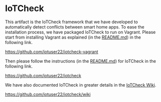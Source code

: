 # IoTCheck

This artifact is the IoTCheck framework that we have developed to automatically detect conflicts between smart home apps.
To ease the installation process, we have packaged IoTCheck to run on Vagrant. 
Please start from installing Vagrant as explained (in the [README.md](https://github.com/iotuser22/iotcheck-vagrant/blob/master/README.md)) in the following link.

https://github.com/iotuser22/iotcheck-vagrant

Then please follow the instructions (in the [README.md](https://github.com/iotuser22/iotcheck/blob/master/README.md)) for IoTCheck in the following link.

https://github.com/iotuser22/iotcheck

We have also documented IoTCheck in greater details in the [IoTCheck Wiki](https://github.com/iotuser22/iotcheck/wiki).

https://github.com/iotuser22/iotcheck/wiki
